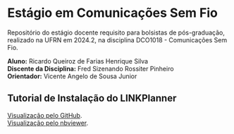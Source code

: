 # **Estágio em Comunicações Sem Fio**

Repositório do estágio docente requisito para bolsistas de pós-graduação, realizado na UFRN em 2024.2, na disciplina DCO1018 - Comunicações Sem Fio.

**Aluno:** Ricardo Queiroz de Farias Henrique Silva<br>
**Discente da Disciplina:** Fred Sizenando Rossiter Pinheiro<br>
**Orientador:** Vicente Angelo de Sousa Junior<br>

## **Tutorial de Instalação do LINKPlanner**

[Visualização pelo GitHub](https://github.com/ricardoqueirozz/estagio-comunicacoes-sem-fio/blob/main/tutorial/tutorial_LINKPlanner.ipynb).<br>
[Visualização pelo nbviewer](https://nbviewer.org/github/ricardoqueirozz/estagio-comunicacoes-sem-fio/blob/main/tutorial/tutorial_LINKPlanner.ipynb).
